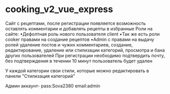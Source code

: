 # cooking_v2_vue_express

Сайт с рецептами, после регистрации появляется возможность оставлять комментарии и добавлять рецепты в избранные
Роли на сайте:
 •Дефолтная роль нового пользователя client
 •Так же есть роли cooker правами на создание рецептов
 •Admin с правами на выдачу ролей удаление постов и чужих комментариев, создание, редактирование, удаление или стилизации категорий, просмотра и бана других пользователей
 При регистрации необходимо подтвердить почту, без подтверждения в течении 10 минут пользователь будет удален
 
 У каждой категории свои стили, которые можно редактировать в панели "Стилизация категорий"
 
Админ аккаунт-
  pass:Sova2380
  email:admin
